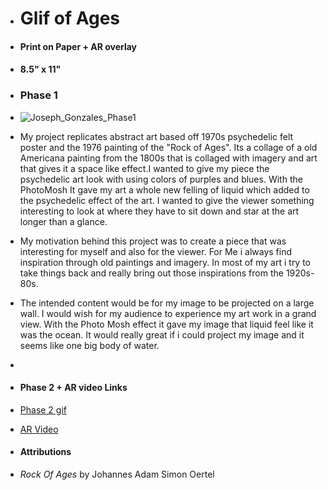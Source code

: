 + # <h1> Glif of Ages

+ #### Print on Paper + AR overlay
+ #### 8.5" x 11"

+ ### Phase 1
+ ![Joseph_Gonzales_Phase1](https://i.imgur.com/a/uv1pxm1.jpg)
+ My project replicates abstract art based off 1970s psychedelic felt poster and the 1976 painting of the "Rock of Ages". Its a collage of a old Americana painting from the 1800s that is collaged with imagery and art that gives it a space like effect.I wanted to give my piece the psychedelic art look with using colors of purples and blues. 
With the PhotoMosh It gave my art a whole new felling of liquid which added to the psychedelic effect of the art. I wanted to give the viewer something interesting to look at where they have to sit down and star at the art longer than a glance. 
+ My motivation behind this project was to create a piece that was interesting for myself and also for the viewer. For Me i always find inspiration through old paintings and imagery. In most of my art i try to take things back and really bring out those inspirations from the 1920s-80s.
+ The intended content would be for my image to be projected on a large wall. I would wish for my audience to experience my art work in  a grand view. With the Photo Mosh effect it gave my image that liquid feel like it was the ocean. It would really great if i could project my image and it seems like one big body of water.
+
+ #### Phase 2 + AR video Links
+ [Phase 2 gif](https://media.giphy.com/media/2kOdpxLtbKxeasMQew/giphy.gif)
+ [AR Video](https://www.youtube.com/watch?v=A6WvxvRLQec)
+ #### Attributions
+ *Rock Of Ages* by Johannes Adam Simon Oertel
